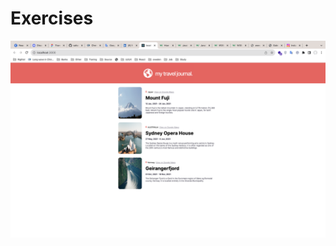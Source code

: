 
# Exercises
![Exercises 1](https://github.com/saharrshirazii/sahar/blob/main/React/travel-journal-project/travel.journal.project.png)
